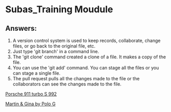 # Subas_Training Moudule

## Answers:

1. A version control system is used to keep records, collaborate, change files, or go back to the original file, etc.
2. Just type 'git branch' in a command line.
3. The 'git clone' command created a clone of a file. It makes a copy of the file.
4. You can use the 'git add' command. You can stage all the files or you can stage a single file.
5. The pull request pulls all the changes made to the file or the collaborators can see the changes made to the file.



[Porsche 911 turbo S 992](911)

[Martin & Gina by Polo G](https://open.spotify.com/track/1VLtjHwRWOVJiE5Py7JxoQ?si=a4e1a00db8e142cd)
